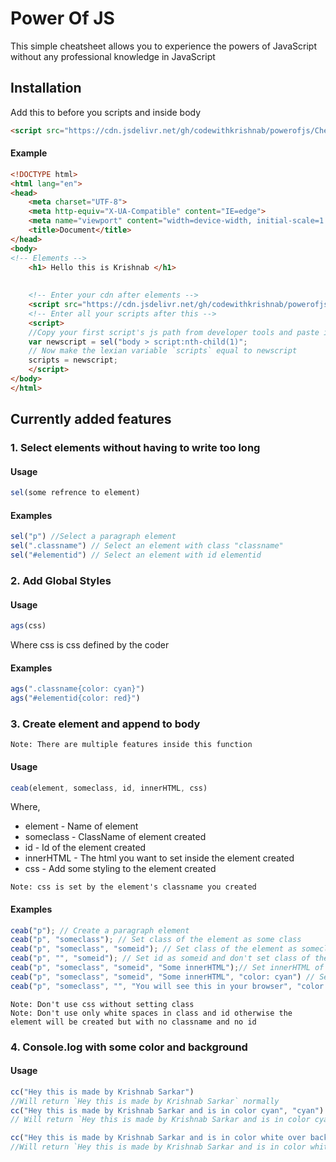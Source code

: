 # Power Of JS
This simple cheatsheet allows you to experience the powers of JavaScript without any professional knowledge in JavaScript

## Installation
Add this to before you scripts and inside body
```html
<script src="https://cdn.jsdelivr.net/gh/codewithkrishnab/powerofjs/Cheatfc.js"></script>
```
#### Example
```html
<!DOCTYPE html>
<html lang="en">
<head>
    <meta charset="UTF-8">
    <meta http-equiv="X-UA-Compatible" content="IE=edge">
    <meta name="viewport" content="width=device-width, initial-scale=1.0">
    <title>Document</title>
</head>
<body>
<!-- Elements -->
    <h1> Hello this is Krishnab </h1>
    
    
    <!-- Enter your cdn after elements -->
    <script src="https://cdn.jsdelivr.net/gh/codewithkrishnab/powerofjs/Cheatfc.js"></script>
    <!-- Enter all your scripts after this -->
    <script>
    //Copy your first script's js path from developer tools and paste it to a var
    var newscript = sel("body > script:nth-child(1)";
    // Now make the lexian variable `scripts` equal to newscript
    scripts = newscript;
    </script>
</body>
</html>
```
## Currently added features

###  1. Select elements without having to write too long
#### Usage 
```javascript
sel(some refrence to element)
```
#### Examples
```javascript
sel("p") //Select a paragraph element
sel(".classname") // Select an element with class "classname"
sel("#elementid") // Select an element with id elementid
```

### 2. Add Global Styles
#### Usage
```javascript
ags(css)
```
Where css is css defined by the coder
#### Examples
```javascript
ags(".classname{color: cyan}")
ags("#elementid{color: red}")
```
### 3. Create element and append to body
```
Note: There are multiple features inside this function
```
#### Usage
```javascript
ceab(element, someclass, id, innerHTML, css)
```
Where, 
* element - Name of element
* someclass - ClassName of element created
* id - Id of the element created
* innerHTML - The html you want to set inside the element created
* css - Add some styling to the element created

```
Note: css is set by the element's classname you created
```
#### Examples

```javascript
ceab("p"); // Create a paragraph element
ceab("p", "someclass"); // Set class of the element as some class
ceab("p", "someclass", "someid"); // Set class of the element as someclass and id as someid
ceab("p", "", "someid"); // Set id as someid and don't set class of the element
ceab("p", "someclass", "someid", "Some innerHTML");// Set innerHTML of the element as Some innerHTML and set class someclass and id as someid
ceab("p", "someclass", "someid", "Some innerHTML", "color: cyan") // Set class of the element as some class, id as someid and style the element with color cyan
ceab("p", "someclass", "", "You will see this in your browser", "color: cyan"); // Set class as someclass and give class and give styling as color cyan
```
```
Note: Don't use css without setting class
Note: Don't use only white spaces in class and id otherwise the element will be created but with no classname and no id
```
### 4. Console.log with some color and background
#### Usage
```javascript
cc("Hey this is made by Krishnab Sarkar")
//Will return `Hey this is made by Krishnab Sarkar` normally
cc("Hey this is made by Krishnab Sarkar and is in color cyan", "cyan")
// Will return `Hey this is made by Krishnab Sarkar and is in color cyan` in color cyan

cc("Hey this is made by Krishnab Sarkar and is in color white over background red", "white", "red")
//Will return `Hey this is made by Krishnab Sarkar and is in color white over background red` in color white and background red\
```
